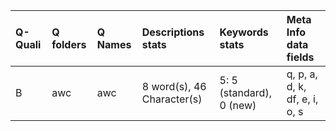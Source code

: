 |Q-Quali |Q folders |Q Names |Descriptions stats         |Keywords stats           |Meta Info data fields         |
|:-------|:---------|:-------|:--------------------------|:------------------------|:-----------------------------|
|B       |awc       |awc     |8 word(s), 46 Character(s) |5: 5 (standard), 0 (new) |q, p, a, d, k, df, e, i, o, s |
